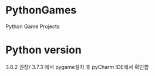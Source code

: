 # PythonGames
Python Game Projects

# Python version
3.8.2 권장/ 
3.7.3 에서 pygame설치 후 pyCharm IDE에서 확인함
